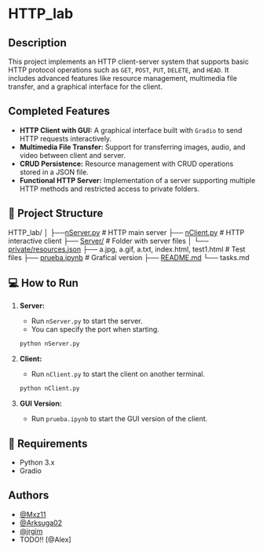 # HTTP_lab

## Description
This project implements an HTTP client-server system that supports basic HTTP protocol operations such as `GET`, `POST`, `PUT`, `DELETE`, and `HEAD`. It includes advanced features like resource management, multimedia file transfer, and a graphical interface for the client.

## Completed Features
- **HTTP Client with GUI:** A graphical interface built with `Gradio` to send HTTP requests interactively.
- **Multimedia File Transfer:** Support for transferring images, audio, and video between client and server.
- **CRUD Persistence:** Resource management with CRUD operations stored in a JSON file.
- **Functional HTTP Server:** Implementation of a server supporting multiple HTTP methods and restricted access to private folders.

## 📂 Project Structure

HTTP_lab/
│
├──[nServer.py](./nServer.py)          # HTTP main server
├── [nClient.py](./nClient.py)          # HTTP interactive client
├── [Server/](./Server)             # Folder with server files
│   └── [private/resources.json](./Server/private/resources.json)
├── a.jpg, a.gif, a.txt, index.html, test1.html  # Test files
├── [prueba.ipynb](./prueba.ipynb)       # Grafical version
├── [README.md](./README.md)
└── tasks.md

## 💻 How to Run
1. **Server:**
   - Run `nServer.py` to start the server.
   - You can specify the port when starting.

   ```bash
   python nServer.py
    ```
2. **Client:**
    - Run `nClient.py` to start the client on another terminal.
    
    ```bash
    python nClient.py
     ```

3. **GUI Version:**
    - Run `prueba.ipynb` to start the GUI version of the client.

## 📜 Requirements
- Python 3.x
- Gradio

## Authors
- [@Mxz11](https://github.com/Mxz-11)
- [@Arksuga02](https://github.com/Arksuga02)
- [@jrgim](https://github.com/jrgim)
- TODO!! [@Alex]